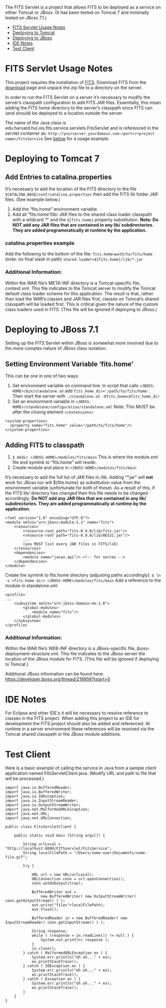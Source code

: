 The FITS Servlet is a project that allows FITS to be deployed as a service on either Tomcat or JBoss.
(It has been tested on Tomcat 7 and minimally tested on JBoss 7.1.)

* [FITS Servlet Usage Notes](#servlet-usage)
* [Deploying to Tomcat](#tomcat)
* [Deploying to JBoss](#jboss)
* [IDE Notes](#ide-notes)
* [Test Client](#test-client)

# <a name="servlet-usage"></a>FITS Servlet Usage Notes
This project requires the installation of [FITS](http://fitstool.org).
Download FITS from the [download](http://projects.iq.harvard.edu/fits/downloads) page and unpack the zip file to a directory on the server.

In order to run the FITS Servlet on a server it’s necessary to modify the server’s classpath configuration to add FITS JAR files. Essentially, this mean adding the FITS home directory to the server’s classpath since FITS can (and should) be deployed to a location outside the server.

The name of the Java class is edu.harvard.hul.ois.fits.service.servlets.FitsServlet and is referenced in the servlet container as:
    `http://yourserver.yourdomain.com:<port>/<project name>/FitsService`
See [below](#test-client) for a usage example.

# <a name="tomcat"></a>Deploying to Tomcat 7
## Add Entries to catalina.properties
It’s necessary to add the location of the FITS directory to the file `$CATALINA_BASE/conf/catalina.properties` then add the FITS lib folder JAR files. (See example below.) 
1. Add the “fits.home” environment variable.
2. Add all “fits.home”/lib/ JAR files to the shared class loader classpath with a wildcard ‘*’ and the `${fits.home}` property substitution.
**Note: Do NOT add any JAR files that are contained in any lib/ subdirectories. They are added programmatically at runtime by the application.**

### catalina.properties example
Add the following to the bottom of the file:
    `fits.home=path/to/fits/home`  (note: no final slash in path)
    `shared.loader=${fits.home}/lib/*.jar`

### Additional Information:
Within the WAR file’s META-INF directory is a Tomcat-specific file, context.xml. This file indicates to the Tomcat server to modify the Tomcat default class loader scheme for this application. The result is that, rather than load the WAR’s classes and JAR files first, classes on Tomcat’s shared classpath will be loaded first. This is critical given the nature of the custom class loaders used in FITS. (This file will be ignored if deploying to JBoss.)

# <a name="jboss"></a>Deploying to JBoss 7.1
Setting up the FITS Servlet within JBoss is somewhat more involved due to the more complex nature of JBoss class isolation.
## Setting Environment Variable ‘fits.home’
This can be one in one of two ways:
1. Set environment variable on command line.
In script that calls `<JBOSS-HOME>/bin/standalone.sh` add `fits_home_dir='/path/to/fits/home'`.
Then start the server with `./standalone.sh -Dfits.home=$fits_home_dir`
2. Set an environment variable in `<JBOSS-HOME>/standalone/configuration/standalone.xml`
Note: This MUST be after the closing element `</extensions>`
```
<system-properties>
  <property name="fits.home" value="/path/to/fits/home"/>
</system-properties>
```
## Adding FITS to classpath
1. `$ mkdir <JBOSS-HOME>/modules/fits/main`
This is where the module.xml file and symlink to “fits.home” will reside.
2. Create module and place in `<JBOSS-HOME>/modules/fits/main`

It’s necessary to add the full list of JAR files in <fits-home>/lib. Adding “*.jar” will **not** work for JBoss nor will ${fits.home} as substitution value from the environment variable (unfortunate for both of these).
As a result of this, if the FITS lib/ directory has changed then this file needs to be changed accordingly. **Do NOT add any JAR files that are contained in any lib/ subdirectories. They are added programmatically at runtime by the application.**

    <?xml version="1.0" encoding="UTF-8"?>
    <module xmlns="urn:jboss:module:1.1" name="fits">
        <resources>
            <resource-root path="fits-0.9.0/lib/fits.jar"/>
            <resource-root path="fits-0.9.0/lib/AES31.jar"/>
            ...
            (you MUST list every JAR files in FITS/lib)
        </resources>
        <dependencies>
            <module name="javax.api"/> <!-- for xerces -->
        </dependencies>
    </module>

Create the symlink to fits.home directory (adjusting paths accordingly):
`$ ln -s <fits.home dir> <JBOSS-HOME>/modules/fits/main`
Add a reference to the module in standalone.xml
```
<profile>
...
    <subsystem xmlns="urn:jboss:domain:ee:1.0">
        <global-modules>
            <module name="fits"/>
        </global-modules>
    </subsystem>
</profile>
```

### Additional Information:
Within the WAR file’s WEB-INF directory is a JBoss-specific file, jboss-deployment-structure.xml. This file indicates to the JBoss server the location of the JBoss module for FITS. (This file will be ignored if deploying to Tomcat.)

Additional JBoss information can be found here: https://developer.jboss.org/thread/219956?tstart=0

# <a name="ide-notes"></a>IDE Notes
For Eclipse and other IDE's it will be necessary to resolve reference to classes in the FITS project. When adding this project to an IDE for development the FITS project should also be added and referenced.
At runtime in a server environment these references will be resolved via the Tomcat shared classpath or the JBoss module additions.

# <a name="test-client"></a>Test Client
Here is a basic example of calling the service in Java from a sample client application named FitsServletClient.java.
(Modify URL and path to file that will be processed.)

    import java.io.BufferedReader;
    import java.io.BufferedWriter;
    import java.io.IOException;
    import java.io.InputStreamReader;
    import java.io.OutputStreamWriter;
    import java.net.MalformedURLException;
    import java.net.URL;
    import java.net.URLConnection;
    
    public class FitsServletClient {
    
        public static void main (String args[]) { 
    
            String urlLocal = "http://localhost:8080/FITSservlet/FitsService";
            String localFilePath = "/Users/some-user/Documents/some-file.gif";
    
            try {
    
                URL url = new URL(urlLocal);
                URLConnection conn = url.openConnection();
                conn.setDoOutput(true);
    
                BufferedWriter out = 
                    new BufferedWriter( new OutputStreamWriter( conn.getOutputStream() ) );
                out.write("file="+localFilePath);
                out.flush();
    
                BufferedReader in = new BufferedReader( new InputStreamReader( conn.getInputStream() ) );
    
                String response;
                while ( (response = in.readLine()) != null ) {
                    System.out.println( response );
                }
                in.close();
            } catch ( MalformedURLException ex ) {
                System.err.println("Uh oh..." + ex);
                ex.printStackTrace();
            } catch ( IOException ex ) {
                System.err.println("Uh oh..." + ex);
                ex.printStackTrace();
            } catch ( Exception ex ) {
                System.err.println("Uh oh..." + ex);
                ex.printStackTrace();
            }
        }
    }
